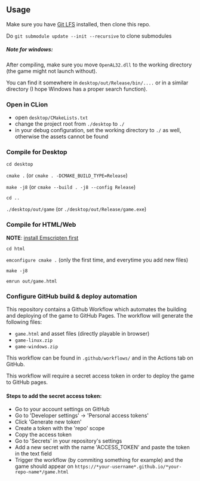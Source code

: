 

<!-- #### [Download for Linux](https://dibidabidab.github.io/game-without-a-name-and-unicorns/game-linux.zip)
#### [Download for Windows](https://dibidabidab.github.io/game-without-a-name-and-unicorns/game-windows.zip)
#### [Play game in browser*](https://dibidabidab.github.io/game-without-a-name-and-unicorns/game.html)
<sup>*less peformance, prefer the linux or windows download instead.</sup>

![Build & deploy to gh-pages](https://github.com/dibidabidab/game-without-a-name-and-unicorns/workflows/Build%20&%20deploy%20to%20gh-pages/badge.svg)
[![BCH compliance](https://bettercodehub.com/edge/badge/hilkojj/dibidabidab?branch=master)](https://bettercodehub.com/) -->

## Usage

Make sure you have [Git LFS](https://git-lfs.github.com/) installed, then clone this repo.

Do `git submodule update --init --recursive` to clone submodules


##### Note for windows:
After compiling, make sure you move `OpenAL32.dll` to the working directory (the game might not launch without). 

You can find it somewhere in `desktop/out/Release/bin/....` or in a similar directory (I hope Windows has a proper search function). 

### Open in CLion
- open `desktop/CMakeLists.txt`
- change the project root from `./desktop` to `./`
- in your debug configuration, set the working directory to `./` as well, otherwise the assets cannot be found

### Compile for Desktop

`cd desktop`

`cmake .` (or `cmake . -DCMAKE_BUILD_TYPE=Release`)

`make -j8` (or `cmake --build . -j8 --config Release`)

`cd ..`

`./desktop/out/game` (or `./desktop/out/Release/game.exe`)

### Compile for HTML/Web

**NOTE**: [install Emscripten first](https://emscripten.org/docs/getting_started/downloads.html)

`cd html`

`emconfigure cmake .` (only the first time, and everytime you add new files)

`make -j8`

`emrun out/game.html`

### Configure GitHub build & deploy automation

This repository contains a Github Workflow which automates the building and deploying of the game to GitHub Pages.
The workflow will generate the following files:
- `game.html` and asset files (directly playable in browser)
- `game-linux.zip`
- `game-windows.zip`

This workflow can be found in `.github/workflows/` and in the Actions tab on GitHub.

This workflow will require a secret access token in order to deploy the game to GitHub pages.

#### Steps to add the secret access token:

- Go to your account settings on GitHub
- Go to 'Developer settings' -> 'Personal access tokens'
- Click 'Generate new token'
- Create a token with the 'repo' scope
- Copy the access token
- Go to 'Secrets' in your repository's settings
- Add a new secret with the name 'ACCESS_TOKEN' and paste the token in the text field
- Trigger the workflow (by commiting something for example) and the game should appear on `https://*your-username*.github.io/*your-repo-name*/game.html`

